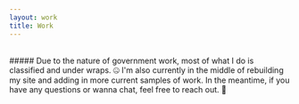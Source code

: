 ```yaml
---
layout: work
title: Work
---
```

<br>
##### Due to the nature of government work, most of what I do is classified and under wraps. 🤐
I'm also currently in the middle of rebuilding my site and adding in more current samples of work. In the meantime, if you have any questions or wanna chat, feel free to reach out. 📮

